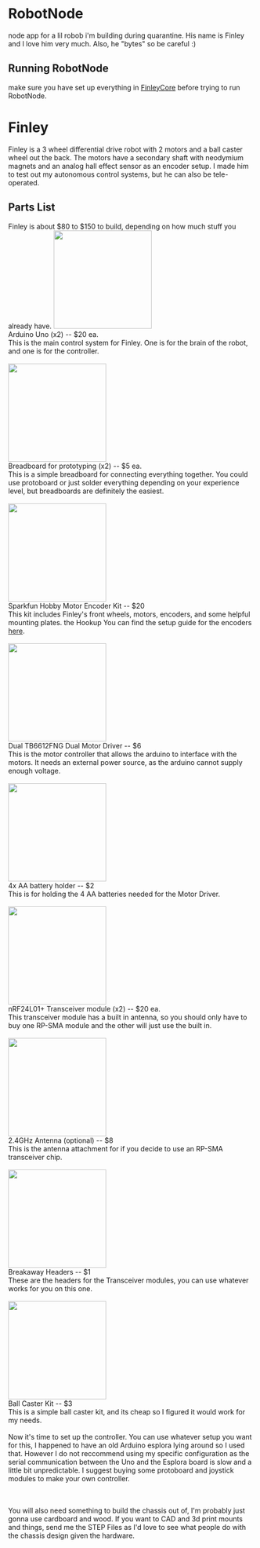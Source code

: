 # RobotNode
node app for a lil robob i'm building during quarantine. His name is Finley and I love him very much. Also, he "bytes" so be careful :)

## Running RobotNode
make sure you have set up everything in [FinleyCore]() before trying to run RobotNode. 

# Finley
Finley is a 3 wheel differential drive robot with 2 motors and a ball caster wheel out the back. The motors have a secondary shaft with neodymium magnets and an analog hall effect sensor as an encoder setup. I made him to test out my autonomous control systems, but he can also be tele-operated.

## Parts List
Finley is about $80 to $150 to build, depending on how much stuff you already have.
<img src="https://images-na.ssl-images-amazon.com/images/I/51rmayrbsPL._AC_SX425_.jpg" width=200>
<br>Arduino Uno (x2) -- $20 ea.<br>
This is the main control system for Finley. One is for the brain of the robot, and one is for the controller.<br><br>
<img src="https://cdn.sparkfun.com//assets/parts/8/5/0/3/12002-Breadboard_-_Self-Adhesive__White_-01.jpg" width=200>
<br>Breadboard for prototyping (x2) -- $5 ea.<br>
This is a simple breadboard for connecting everything together. You could use protoboard or just solder everything depending on your experience level, but breadboards are definitely the easiest.<br><br>
<img src="https://cdn.sparkfun.com//assets/parts/1/0/4/6/4/13260-01.jpg" width=200>
<br>Sparkfun Hobby Motor Encoder Kit -- $20<br>
This kit includes Finley's front wheels, motors, encoders, and some helpful mounting plates. the Hookup You can find the setup guide for the encoders [here](https://learn.sparkfun.com/tutorials/redbot-assembly-guide-rev-02/wheel-encoder). <br><br>
<img src="https://cdn.sparkfun.com//assets/parts/1/2/4/8/2/14450a-01.jpg" width=200 />
<br>Dual TB6612FNG Dual Motor Driver -- $6<br>
This is the motor controller that allows the arduino to interface with the motors. It needs an external power source, as the arduino cannot supply enough voltage.<br><br>
<img src="https://cdn.sparkfun.com//assets/parts/8/7/1/2/12083-03.jpg" width=200>
<br>4x AA battery holder -- $2<br>
This is for holding the 4 AA batteries needed for the Motor Driver.<br><br>
<img src="https://cdn.sparkfun.com//assets/parts/4/8/8/00705-01.jpg" width=200>
<br>nRF24L01+ Transceiver module (x2) -- $20 ea.<br>
This transceiver module has a built in antenna, so you should only have to buy one RP-SMA module and the other will just use the built in.<br><br>
<img src="https://cdn.sparkfun.com//assets/parts/1/2/8/00145-02-L.jpg" width=200>
<br>2.4GHz Antenna (optional) -- $8<br>
This is the antenna attachment for if you decide to use an RP-SMA transceiver chip.<br><br>
<img src="https://cdn.sparkfun.com//assets/parts/9/4/2/7/12693-02.jpg" width=200>
<br>Breakaway Headers -- $1<br>
These are the headers for the Transceiver modules, you can use whatever works for you on this one.<br><br>
<img src="https://cdn.sparkfun.com//assets/parts/2/1/8/6/08909-03-L.jpg" width=200>
<br>Ball Caster Kit -- $3<br>
This is a simple ball caster kit, and its cheap so I figured it would work for my needs.<br><br>
Now it's time to set up the controller. You can use whatever setup you want for this, I happened to have an old Arduino esplora lying around so I used that. However I do not reccommend using my specific configuration as the serial communication between the Uno and the Esplora board is slow and a little bit unpredictable. I suggest buying some protoboard and joystick modules to make your own controller.

<br><br>You will also need something to build the chassis out of, I'm probably just gonna use cardboard and wood. If you want to CAD and 3d print mounts and things, send me the STEP Files as I'd love to see what people do with the chassis design given the hardware.